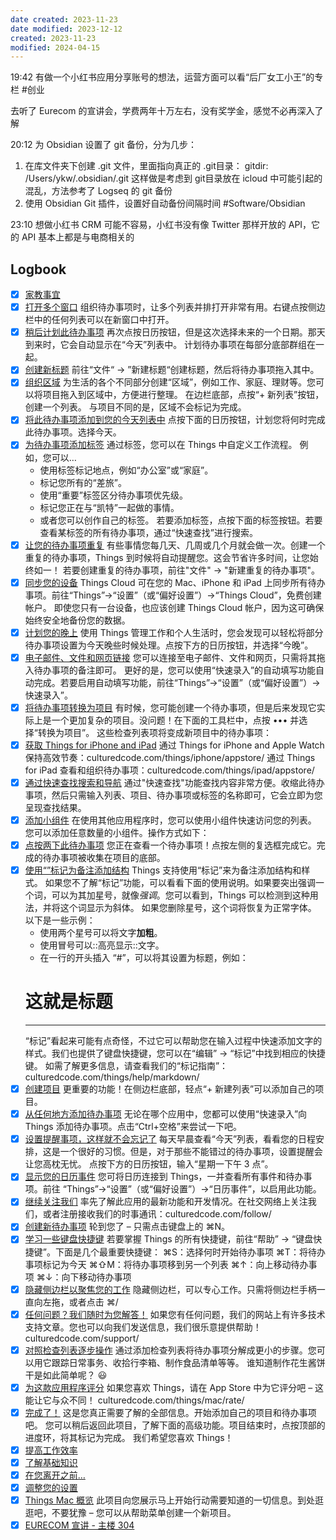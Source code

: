 ```yaml
---
date created: 2023-11-23
date modified: 2023-12-12
created: 2023-11-23
modified: 2024-04-15
---
```

19:42
有做一个小红书应用分享账号的想法，运营方面可以看“后厂女工小王”的专栏
#创业 

去听了 Eurecom 的宣讲会，学费两年十万左右，没有奖学金，感觉不必再深入了解

20:12
为 Obsidian 设置了 git 备份，分为几步：
1. 在库文件夹下创建 .git 文件，里面指向真正的 .git目录：
   gitdir: /Users/ykw/.obsidian/.git
   这样做是考虑到 git目录放在 icloud 中可能引起的混乱，方法参考了 Logseq 的 git 备份
2. 使用 Obsidian Git 插件，设置好自动备份间隔时间
#Software/Obsidian

23:10
想做小红书 CRM 可能不容易，小红书没有像 Twitter 那样开放的 API，它的 API 基本上都是与电商相关的

## Logbook
- [x] [家教事宜](things:///show?id=2MG44rJ8cbGKedwpUfzVEX)
- [x] [打开多个窗口](things:///show?id=RBNM2TZYT1Y665x2GvjR6G)
	组织待办事项时，让多个列表并排打开非常有用。右键点按侧边栏中的任何列表可以在新窗口中打开。
- [x] [稍后计划此待办事项](things:///show?id=CKsULfXyE9vaPe6NkmHNw9)
	再次点按日历按钮，但是这次选择未来的一个日期。那天到来时，它会自动显示在“今天”列表中。
	计划待办事项在每部分底部群组在一起。
- [x] [创建新标题](things:///show?id=5UpG9mRrZu9KnYtwqAwCnT)
	前往“文件“ → ”新建标题“创建标题，然后将待办事项拖入其中。
- [x] [组织区域](things:///show?id=D7q5neUmVbLQ5tk7H6MjQ9)
	为生活的各个不同部分创建“区域”，例如工作、家庭、理财等。您可以将项目拖入到区域中，方便进行整理。
	在边栏底部，点按“+ 新列表”按钮，创建一个列表。
	与项目不同的是，区域不会标记为完成。
- [x] [将此待办事项添加到您的今天列表中](things:///show?id=3YC4yBi9KD5ARp4MaoJ215)
	点按下面的日历按钮，计划您将何时完成此待办事项。选择今天。
- [x] [为待办事项添加标签](things:///show?id=LdHUJ1FeM7KTSRjifbAXg4)
	通过标签，您可以在 Things 中自定义工作流程。
	例如，您可以…
	- 使用标签标记地点，例如“办公室”或“家庭”。
	- 标记您所有的“差旅”。
	- 使用“重要”标签区分待办事项优先级。
	- 标记您正在与“凯特”一起做的事情。
	- 或者您可以创作自己的标签。
	若要添加标签，点按下面的标签按钮。若要查看某标签的所有待办事项，通过“快速查找”进行搜索。
- [x] [让您的待办事项重复](things:///show?id=XHqmeUP6paFaWDEquLGj99)
	有些事情您每几天、几周或几个月就会做一次。创建一个重复的待办事项，Things 到时候将自动提醒您。这会节省许多时间，让您始终如一！
	若要创建重复的待办事项，前往"文件" → "新建重复的待办事项"。
- [x] [同步您的设备](things:///show?id=MZuGmovtYHB5znMbLUC1GF)
	Things Cloud 可在您的 Mac、iPhone 和 iPad 上同步所有待办事项。前往“Things”→“设置”（或“偏好设置”）→“Things Cloud”，免费创建帐户。
	即使您只有一台设备，也应该创建 Things Cloud 帐户，因为这可确保始终安全地备份您的数据。
- [x] [计划您的晚上](things:///show?id=8JLeMvvMrAdhDAYHxpv54N)
	使用 Things 管理工作和个人生活时，您会发现可以轻松将部分待办事项设置为今天晚些时候处理。点按下方的日历按钮，并选择“今晚”。
- [x] [电子邮件、文件和网页链接](things:///show?id=7hycwa5LdPivc5kBx1e6H1)
	您可以连接至电子邮件、文件和网页，只需将其拖入待办事项的备注即可。
	更好的是，您可以使用“快速录入”的自动填写功能自动完成。若要启用自动填写功能，前往“Things”→“设置”（或“偏好设置”）→快速录入”。
- [x] [将待办事项转换为项目](things:///show?id=6xDZMARf7g75kJEdXBuK7A)
	有时候，您可能创建一个待办事项，但是后来发现它实际上是一个更加复杂的项目。没问题！在下面的工具栏中，点按 ••• 并选择“转换为项目”。
	这些检查列表项将变成新项目中的待办事项：
- [x] [获取 Things for iPhone and iPad](things:///show?id=NuyXYjhkeqxkxosUiiC5QN)
	通过 Things for iPhone and Apple Watch 保持高效节奏：culturedcode.com/things/iphone/appstore/
	通过 Things for iPad 查看和组织待办事项：culturedcode.com/things/ipad/appstore/
- [x] [通过快速查找搜索和导航](things:///show?id=TQxuZRye6PDfFzMorkpEVk)
	通过"快速查找"功能查找内容非常方便。收缩此待办事项，然后只需输入列表、项目、待办事项或标签的名称即可，它会立即为您呈现查找结果。
- [x] [添加小组件](things:///show?id=6NWN9S9zmx8N2ZvQ3gUnrM)
	在使用其他应用程序时，您可以使用小组件快速访问您的列表。
	您可以添加任意数量的小组件。操作方式如下：
- [x] [点按两下此待办事项](things:///show?id=yK4sqtXwf1aQY6qiCWTVZ)
	您正在查看一个待办事项！点按左侧的复选框完成它。完成的待办事项被收集在项目的底部。
- [x] [使用“”标记为备注添加结构](things:///show?id=Lbvj5vYVxuQz9T8d9t6Msz)
	Things 支持使用“标记”来为备注添加结构和样式。
	如果您不了解“标记”功能，可以看看下面的使用说明。如果要突出强调一个词，可以为其加星号，就像*强调*。您可以看到，Things 可以检测到这种用法，并将这个词显示为斜体。 如果您删除星号，这个词将恢复为正常字体。
	以下是一些示例：
	- 使用两个星号可以将文字**加粗**。
	- 使用冒号可以::高亮显示::文字。
	- 在一行的开头插入 “#”，可以将其设置为标题，例如：
	# 这就是标题
	---
	“标记”看起来可能有点奇怪，不过它可以帮助您在输入过程中快速添加文字的样式。我们也提供了键盘快捷键，您可以在“编辑” → “标记”中找到相应的快捷键。
	如需了解更多信息，请查看我们的“标记指南”：culturedcode.com/things/help/markdown/
- [x] [创建项目](things:///show?id=KLmCMfsZybdZJU14FjxthS)
	更重要的功能！在侧边栏底部，轻点“+ 新建列表”可以添加自己的项目。
- [x] [从任何地方添加待办事项](things:///show?id=VbCuMn1pPkrGnz6qqN3reW)
	无论在哪个应用中，您都可以使用“快速录入”向 Things 添加待办事项。点击“Ctrl+空格”来尝试一下吧。
- [x] [设置提醒事项，这样就不会忘记了](things:///show?id=5XeNTh5e4mh9nQ1E6xmN9p)
	每天早晨查看“今天”列表，看看您的日程安排，这是一个很好的习惯。但是，对于那些不能错过的待办事项，设置提醒会让您高枕无忧。
	点按下方的日历按钮，输入“星期一下午 3 点”。
- [x] [显示您的日历事件](things:///show?id=XNMPmywpRJjvajEzTVMBh4)
	您可将日历连接到 Things，一并查看所有事件和待办事项。前往 “Things”→“设置”（或“偏好设置”）→“日历事件”，以启用此功能。
- [x] [继续关注我们](things:///show?id=DcVih5T9egU8FkmEmL87q2)
	率先了解此应用的最新功能和开发情况。在社交网络上关注我们，或者注册接收我们的时事通讯：culturedcode.com/follow/
- [x] [创建新待办事项](things:///show?id=oBKCkdBbBVC8vEVishFeQ)
	轮到您了 – 只需点击键盘上的 ⌘N。
- [x] [学习一些键盘快捷键](things:///show?id=4w8fyyfS9b6DHGu8xX7qYc)
	若要掌握 Things 的所有快捷键，前往“帮助” → “键盘快捷键”。下面是几个最重要快捷键：
	⌘S：选择何时开始待办事项
	⌘T：将待办事项标记为今天
	⌘⇧M：将待办事项移到另一个列表
	⌘↑：向上移动待办事项
	⌘↓：向下移动待办事项
- [x] [隐藏侧边栏以聚焦您的工作](things:///show?id=SV4x5g1oKBn4rpwZ5UysAL)
	隐藏侧边栏，可以专心工作。只需将侧边栏手柄一直向左拖，或者点击 ⌘/
- [x] [任何问题？我们随时为您解答！](things:///show?id=Jdvh5vjuN9ox3XoaEPecrU)
	如果您有任何问题，我们的网站上有许多技术支持文章。您也可以向我们发送信息，我们很乐意提供帮助！
	culturedcode.com/support/
- [x] [对照检查列表逐步操作](things:///show?id=9iMhugnsC6LSFLoZN4YCtz)
	通过添加检查列表将待办事项分解成更小的步骤。您可以用它跟踪日常事务、收拾行李箱、制作食品清单等等。
	谁知道制作花生酱饼干是如此简单呢？ 😃
- [x] [为这款应用程序评分](things:///show?id=VwjymFmedYcyQrShW6U1qk)
	如果您喜欢 Things，请在 App Store 中为它评分吧 – 这能让它与众不同！
	culturedcode.com/things/mac/rate/
- [x] [完成了！](things:///show?id=6jvHvepmPeFdbt5HWpAjCF)
	这是您真正需要了解的全部信息。开始添加自己的项目和待办事项吧。
	您可以稍后返回此项目，了解下面的高级功能。项目结束时，点按顶部的进度环，将其标记为完成。
	我们希望您喜欢 Things！
- [x] [提高工作效率](things:///show?id=MNQHzXzpGFhVNMjpPQ2u6J)
- [x] [了解基础知识](things:///show?id=EvooCZ9mGzLEqAGQtWZy3)
- [x] [在您离开之前…](things:///show?id=FUoucPGTex4AvBN8hBHJwm)
- [x] [调整您的设置](things:///show?id=KKDKGEggNPD8uqEfZJ9LXf)
- [x] [Things Mac 概览](things:///show?id=SwD77GJS2Bn7PC4zhpMufd)
	此项目向您展示马上开始行动需要知道的一切信息。到处逛逛吧，不要犹豫 – 您可以从帮助菜单创建一个新项目。
- [x] [EURECOM 宣讲 - 主楼 304](things:///show?id=FdYASmXJE8Cxhdj6BgCA8a)